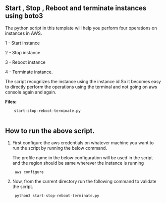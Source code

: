 ## Start , Stop , Reboot and terminate instances using boto3

The python script in this template will help you perform four operations on instances in AWS.

1 - Start instance

2 - Stop instance

3 - Reboot instance

4 - Terminate instance.

The script recognizes the instance using the instance id.So it becomes easy to directly perform the operations using the terminal and not going on aws console again and again.





**Files:**

```python
    start-stop-reboot-terminate.py
   
```

## How to run the above script.

1. First configure the aws credentials on whatever machine you want to run the script by running the below command.

   The profile name in the below configuration will be used in the script and the region should be same wherever the instance is running

   ```
    aws configure
   ```

2. Now, from the current directory run the following command to validate the script.

   ```python
    python3 start-stop-reboot-terminate.py
   ```